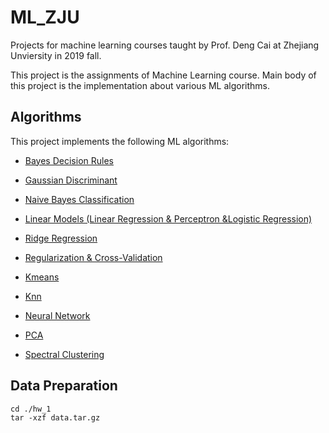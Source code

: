 # ML_ZJU
Projects for machine learning courses taught by Prof. Deng Cai at Zhejiang Unviersity in 2019 fall.

This project is the assignments of Machine Learning course. Main body of this project is the implementation about various ML algorithms.

## Algorithms

This project implements the following ML algorithms:

- [Bayes Decision Rules](./hw_1/ml2019fall_hw1/bayes_decision_rule/run.ipynb)

- [Gaussian Discriminant](./hw_1/ml2019fall_hw1/gaussian_discriminant/run.ipynb)

- [Naive Bayes Classification](./hw_1/ml2019fall_hw1/text_classification/run.ipynb)

- [Linear Models (Linear Regression & Perceptron &Logistic Regression)](./hw_2/ml2019fall_hw2/linear-models/run.ipynb)

- [Ridge Regression](./hw_2/ml2019fall_hw2/regularization-cross-validation/validation.ipynb)

- [Regularization & Cross-Validation](./hw_2/ml2019fall_hw2/regularization-cross-validation/validation.ipynb)

- [Kmeans](./hw_3/ml2019fall_hw3/kmeans/vq.ipynb)

- [Knn](./hw_3/ml2019fall_hw3/knn/knn_exp.ipynb)

- [Neural Network](./hw_3/ml2019fall_hw3/neural_networks/run.ipynb)

- [PCA](./hw_4/ml2019fall_hw4/pca/pca_exp.ipynb)

- [Spectral Clustering](./hw_4/ml2019fall_hw4/spectral_clustering/spectral_exp.ipynb)

## Data Preparation

```shell
cd ./hw_1
tar -xzf data.tar.gz
```